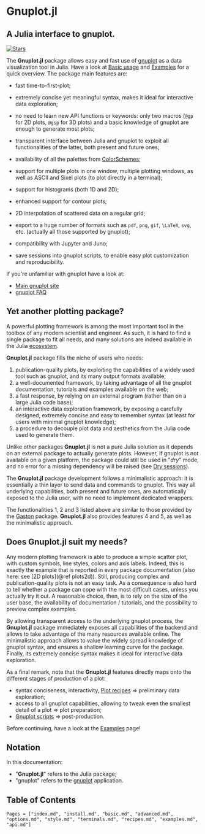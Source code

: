 # Gnuplot.jl
## A Julia interface to gnuplot.
[![Stars](https://img.shields.io/github/stars/gcalderone/Gnuplot.jl?style=social)](https://github.com/gcalderone/Gnuplot.jl)


The **Gnuplot.jl** package allows easy and fast use of [gnuplot](http://gnuplot.info/) as a data visualization tool in Julia.  Have a look at [Basic usage](@ref) and [Examples](@ref) for a quick overview.  The package main features are:

- fast time-to-first-plot;

- extremely concise yet meaningful syntax, makes it ideal for interactive data exploration;

- no need to learn new API functions or keywords: only two macros (`@gp` for 2D plots, `@gsp` for 3D plots) and a basic knowledge of gnuplot are enough to generate most plots;

- transparent interface between Julia and gnuplot to exploit all functionalities of the latter, both present and future ones;

- availability of all the palettes from [ColorSchemes](https://github.com/JuliaGraphics/ColorSchemes.jl);

- support for multiple plots in one window, multiple plotting windows, as well as ASCII and Sixel plots (to plot directly in a terminal);

- support for histograms (both 1D and 2D);

- enhanced support for contour plots;

- 2D interpolation of scattered data on a regular grid;

- export to a huge number of formats such as `pdf`, `png`, `gif`, ``\LaTeX``, `svg`, etc. (actually all those supported by gnuplot);

- compatibility with Jupyter and Juno;

- save sessions into gnuplot scripts, to enable easy plot customization and reproducibility.

If you're unfamiliar with gnuplot have a look at:

- [Main gnuplot site](http://gnuplot.info/)
- [gnuplot FAQ](http://gnuplot.info/faq/index.html)


## Yet another plotting package?

A powerful plotting framework is among the most important tool in the toolbox of any modern scientist and engineer.  As such, it is hard to find a single package to fit all needs, and many solutions are indeed available in the Julia [ecosystem](https://github.com/JuliaPlots).

**Gnuplot.jl** package fills the niche of users who needs:

1. publication-quality plots, by exploiting the capabilities of a widely used tool such as gnuplot, and its many output formats available;
1. a well-documented framework, by taking advantage of all the gnuplot documentation, tutorials and examples available on the web;
1. a fast response, by relying on an external program (rather than on a large Julia code base);
1. an interactive data exploration framework, by exposing a carefully designed, extremely concise and easy to remember syntax (at least for users with minimal gnuplot knowledge);
1. a procedure to decouple plot data and aesthetics from the Julia code used to generate them.

Unlike other packages **Gnuplot.jl** is not a pure Julia solution as it depends on an external package to actually generate plots.  However, if gnuplot is not available on a given platform, the package could still be used in "*dry*" mode, and no error for a missing dependency will be raised (see [Dry sessions](@ref)).

The **Gnuplot.jl** package development follows a minimalistic approach: it is essentially a thin layer to send data and commands to gnuplot.  This way all underlying capabilities, both present and future ones, are automatically exposed to the Julia user, with no need to implement dedicated wrappers.

The functionalities 1, 2 and 3 listed above are similar to those provided by the [Gaston](https://github.com/mbaz/Gaston.jl) package.  **Gnuplot.jl** also provides features 4 and 5, as well as the minimalistic approach.


## Does Gnuplot.jl suit my needs?

Any modern plotting framework is able to produce a simple scatter plot, with custom symbols, line styles, colors and axis labels.  Indeed, this is exactly the example that is reported in every package documentation (also here: see [2D plots](@ref plots2d)). Still, producing complex and publication-quality plots is not an easy task.  As a consequence is also hard to tell whether a package can cope with the most difficult cases, unless you actually try it out.  A reasonable choice, then, is to rely on the size of the user base, the availability of documentation / tutorials, and the possibility to preview complex examples.

By allowing transparent access to the underlying gnuplot process, the **Gnuplot.jl** package immediately exposes all capabilities of the backend and allows to take advantage of the many resources available online.  The minimalistic approach allows to value the widely spread knowledge of gnuplot syntax, and ensures a shallow learning curve for the package.  Finally, its extremely concise syntax makes it ideal for interactive data exploration.

As a final remark, note that the **Gnuplot.jl** features directly maps onto the different stages of production of a plot:
- syntax conciseness, interactivity, [Plot recipes](@ref) => preliminary data exploration;
- access to all gnuplot capabilities, allowing to tweak even the smallest detail of a plot => plot preparation;
- [Gnuplot scripts](@ref) => post-production.

Before continuing, have a look at the [Examples](@ref) page!


## Notation
In this documentation:
- "**Gnuplot.jl**" refers to the Julia package;
- "gnuplot" refers to the [gnuplot](http://gnuplot.info/) application.


## Table of Contents
```@contents
Pages = ["index.md", "install.md", "basic.md", "advanced.md", "options.md", "style.md", "terminals.md", "recipes.md", "examples.md", "api.md"]
```
